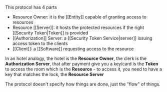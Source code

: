 This protocol has 4 parts

- Resource Owner: it is the [[Entity]] capable of granting access to resources
- Resource [[Server]]: it hosts the protected resources if the right [[Security Token|Token]] is provided
- [[Authorization]] Server: a [[Security Token Service|server]] issuing access token to the clients
- [[Client]]: a [[Software]] requesting access to the resource

In an hotel analogy, the hotel is the **Resource Owner**, the clerk is the **Authorization Server**, that after payment give you a key/card is the **Token** to access the room which is the **Resource** - to access it, you need to have a key that matches the lock, the **Resource Server**

The protocol doesn't specify how things are done, just the "flow" of things.